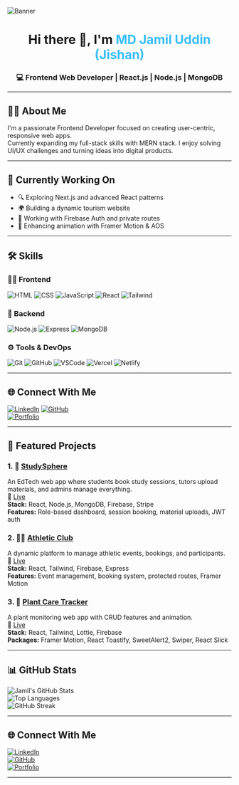 <!-- 👋 Banner Section -->
![Banner](https://i.postimg.cc/SKWnhc4G/Purple-Blue-Simple-Professional-Marketing-Professional-Linked-In-Article-Cover-Image.png)

<h1 align="center">Hi there 👋, I'm <span style="color:#38bdf8">MD Jamil Uddin (Jishan)</span></h1>
<h3 align="center">💻 Frontend Web Developer | React.js | Node.js | MongoDB</h3>

---

## 🧑‍💻 About Me

I'm a passionate Frontend Developer focused on creating user-centric, responsive web apps.  
Currently expanding my full-stack skills with MERN stack. I enjoy solving UI/UX challenges and turning ideas into digital products.

---

## 🚀 Currently Working On

- 🔍 Exploring Next.js and advanced React patterns  
- 🌍 Building a dynamic tourism website  
- 🔐 Working with Firebase Auth and private routes  
- 🎨 Enhancing animation with Framer Motion & AOS  

---

## 🛠️ Skills

### 👨‍💻 Frontend
![HTML](https://img.shields.io/badge/HTML-E34F26?style=flat&logo=html5&logoColor=white)
![CSS](https://img.shields.io/badge/CSS-1572B6?style=flat&logo=css3&logoColor=white)
![JavaScript](https://img.shields.io/badge/JavaScript-F7DF1E?style=flat&logo=javascript&logoColor=black)
![React](https://img.shields.io/badge/React-61DAFB?style=flat&logo=react&logoColor=black)
![Tailwind](https://img.shields.io/badge/TailwindCSS-38bdf8?style=flat&logo=tailwind-css&logoColor=white)

### 🧰 Backend
![Node.js](https://img.shields.io/badge/Node.js-339933?style=flat&logo=node.js&logoColor=white)
![Express](https://img.shields.io/badge/Express.js-000?style=flat&logo=express&logoColor=white)
![MongoDB](https://img.shields.io/badge/MongoDB-4EA94B?style=flat&logo=mongodb&logoColor=white)

### ⚙️ Tools & DevOps
![Git](https://img.shields.io/badge/Git-F05032?style=flat&logo=git&logoColor=white)
![GitHub](https://img.shields.io/badge/GitHub-181717?style=flat&logo=github)
![VSCode](https://img.shields.io/badge/VSCode-007ACC?style=flat&logo=visual-studio-code)
![Vercel](https://img.shields.io/badge/Vercel-000000?style=flat&logo=vercel&logoColor=white)
![Netlify](https://img.shields.io/badge/Netlify-00C7B7?style=flat&logo=netlify&logoColor=white)

---

## 🌐 Connect With Me

[![LinkedIn](https://img.shields.io/badge/LinkedIn-0A66C2?style=flat&logo=linkedin&logoColor=white)]([https://linkedin.com/in/jamiluddin-dev](https://www.linkedin.com/in/md-jamil2/))  
[![GitHub](https://img.shields.io/badge/GitHub-181717?style=flat&logo=github&logoColor=white)](https://github.com/jamilWebdesign2024)  
[![Portfolio](https://img.shields.io/badge/Portfolio-00C897?style=flat&logo=google-chrome&logoColor=white)]([https://jamil-portfolio.vercel.app](https://jamil-portfolio-web.netlify.app/))

---


## 📌 Featured Projects

### 1. 🧠 [StudySphere](https://github.com/jamilWebdesign2024/studys-phere-client)  
An EdTech web app where students book study sessions, tutors upload materials, and admins manage everything.  
🔗 [Live](https://study-sphere-fb1d4.web.app)  
**Stack:** React, Node.js, MongoDB, Firebase, Stripe  
**Features:** Role-based dashboard, session booking, material uploads, JWT auth

### 2. 🏃‍♂️ [Athletic Club](https://github.com/jamilWebdesign2024/athletic-club)  
A dynamic platform to manage athletic events, bookings, and participants.  
🔗 [Live](https://athletic-club.vercel.app)  
**Stack:** React, Tailwind, Firebase, Express  
**Features:** Event management, booking system, protected routes, Framer Motion

### 3. 🌿 [Plant Care Tracker](https://github.com/jamilWebdesign2024/plant-care-tracker-client)  
A plant monitoring web app with CRUD features and animation.  
🔗 [Live](https://plant-care-tracker-541d1.web.app)  
**Stack:** React, Tailwind, Lottie, Firebase  
**Packages:** Framer Motion, React Toastify, SweetAlert2, Swiper, React Slick

---

## 📊 GitHub Stats

![Jamil's GitHub Stats](https://github-readme-stats.vercel.app/api?username=jamilWebdesign2024&show_icons=true&theme=tokyonight)  
![Top Languages](https://github-readme-stats.vercel.app/api/top-langs/?username=jamilWebdesign2024&layout=compact&theme=tokyonight)  
![GitHub Streak](https://streak-stats.demolab.com?user=jamilWebdesign2024&theme=tokyonight)

---

## 🌐 Connect With Me

[![LinkedIn](https://img.shields.io/badge/LinkedIn-0A66C2?style=flat&logo=linkedin&logoColor=white)](https://www.linkedin.com/in/md-jamil2/)  
[![GitHub](https://img.shields.io/badge/GitHub-181717?style=flat&logo=github&logoColor=white)](https://github.com/jamilWebdesign2024)  
[![Portfolio](https://img.shields.io/badge/Portfolio-00C897?style=flat&logo=google-chrome&logoColor=white)](https://jamil-portfolio-web.netlify.app/)

---

